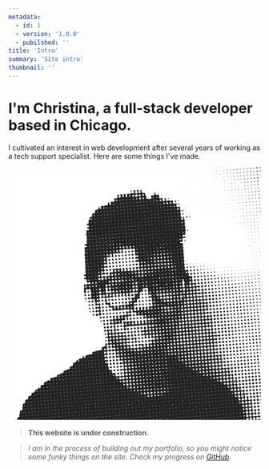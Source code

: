 ```yaml
---
metadata:  
  - id: 1 
  - version: '1.0.0' 
  - pubilshed: '' 
title: 'Intro'
summary: 'Site intro'
thumbnail: ''
---
```


# I'm Christina, a full-stack developer based in Chicago.

I cultivated an interest in web development after several years of working as a tech support specialist. Here are some things I've made.

![Homemade headshot. Styled in halftone dots.](https://github.com/hipstina/v2/blob/main/src/assets/profile-homepage.png)

> **This website is under construction.**

> *I am in the process of building out my portfolio, so you might notice some funky things on the site. Check my progress on [GitHub](https://github.com/hipstina/v2).*

